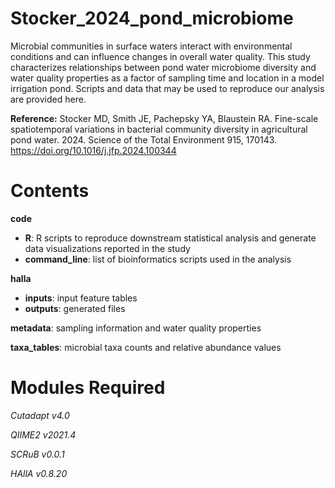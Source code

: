 # Stocker_2024_pond_microbiome

Microbial communities in surface waters interact with environmental conditions and can influence changes in overall water quality. This study characterizes relationships between pond water microbiome diversity and water quality properties as a factor of sampling time and location in a model irrigation pond. Scripts and data that may be used to reproduce our analysis are provided here.

**Reference:** Stocker MD, Smith JE, Pachepsky YA, Blaustein RA. Fine-scale spatiotemporal variations in bacterial community diversity in agricultural pond water. 2024. Science of the Total Environment 915, 170143. https://doi.org/10.1016/j.jfp.2024.100344

# Contents

**code**
* **R**: R scripts to reproduce downstream statistical analysis and generate data visualizations reported in the study
* **command_line**: list of bioinformatics scripts used in the analysis

**halla**
* **inputs**: input feature tables
* **outputs**: generated files

**metadata**: sampling information and water quality properties

**taxa_tables**: microbial taxa counts and relative abundance values

# Modules Required

_Cutadapt v4.0_

_QIIME2 v2021.4_

_SCRuB v0.0.1_

_HAllA v0.8.20_
